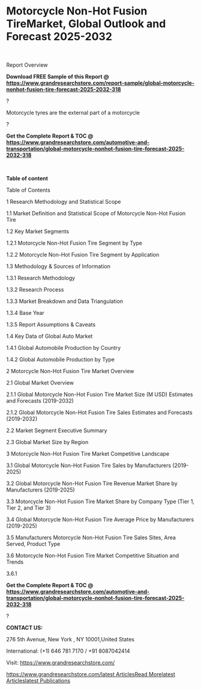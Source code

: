 <h1>Motorcycle Non-Hot Fusion TireMarket, Global Outlook and Forecast 2025-2032</h1><br/><p>Report Overview</p>
 
 
 
 <div><b>Download FREE Sample of this Report @ <a href="https://www.grandresearchstore.com/report-sample/global-motorcycle-nonhot-fusion-tire-forecast-2025-2032-318">https://www.grandresearchstore.com/report-sample/global-motorcycle-nonhot-fusion-tire-forecast-2025-2032-318</a></b></div>
 
 
 
 <p>? </p>
 
 
 
 <p>Motorcycle tyres are the external part of a motorcycle</p>
 
 
 
 <p>? </p>
 
 
 
 <div><b>Get the Complete Report & TOC @ <a href="https://www.grandresearchstore.com/automotive-and-transportation/global-motorcycle-nonhot-fusion-tire-forecast-2025-2032-318">https://www.grandresearchstore.com/automotive-and-transportation/global-motorcycle-nonhot-fusion-tire-forecast-2025-2032-318</a></b></div>
 
 
 
 <p><br />
 
 <b>Table of content</b></p>
 
 
 
 <p>Table of Contents<br />
 
 1 Research Methodology and Statistical Scope<br />
 
 1.1 Market Definition and Statistical Scope of Motorcycle Non-Hot Fusion Tire<br />
 
 1.2 Key Market Segments<br />
 
 1.2.1 Motorcycle Non-Hot Fusion Tire Segment by Type<br />
 
 1.2.2 Motorcycle Non-Hot Fusion Tire Segment by Application<br />
 
 1.3 Methodology & Sources of Information<br />
 
 1.3.1 Research Methodology<br />
 
 1.3.2 Research Process<br />
 
 1.3.3 Market Breakdown and Data Triangulation<br />
 
 1.3.4 Base Year<br />
 
 1.3.5 Report Assumptions & Caveats<br />
 
 1.4 Key Data of Global Auto Market<br />
 
 1.4.1 Global Automobile Production by Country<br />
 
 1.4.2 Global Automobile Production by Type<br />
 
 2 Motorcycle Non-Hot Fusion Tire Market Overview<br />
 
 2.1 Global Market Overview<br />
 
 2.1.1 Global Motorcycle Non-Hot Fusion Tire Market Size (M USD) Estimates and Forecasts (2019-2032)<br />
 
 2.1.2 Global Motorcycle Non-Hot Fusion Tire Sales Estimates and Forecasts (2019-2032)<br />
 
 2.2 Market Segment Executive Summary<br />
 
 2.3 Global Market Size by Region<br />
 
 3 Motorcycle Non-Hot Fusion Tire Market Competitive Landscape<br />
 
 3.1 Global Motorcycle Non-Hot Fusion Tire Sales by Manufacturers (2019-2025)<br />
 
 3.2 Global Motorcycle Non-Hot Fusion Tire Revenue Market Share by Manufacturers (2019-2025)<br />
 
 3.3 Motorcycle Non-Hot Fusion Tire Market Share by Company Type (Tier 1, Tier 2, and Tier 3)<br />
 
 3.4 Global Motorcycle Non-Hot Fusion Tire Average Price by Manufacturers (2019-2025)<br />
 
 3.5 Manufacturers Motorcycle Non-Hot Fusion Tire Sales Sites, Area Served, Product Type<br />
 
 3.6 Motorcycle Non-Hot Fusion Tire Market Competitive Situation and Trends<br />
 
 3.6.1</p>
 
 
 
 <div><b>Get the Complete Report & TOC @ <a href="https://www.grandresearchstore.com/automotive-and-transportation/global-motorcycle-nonhot-fusion-tire-forecast-2025-2032-318">https://www.grandresearchstore.com/automotive-and-transportation/global-motorcycle-nonhot-fusion-tire-forecast-2025-2032-318</a></b></div>
 
 
 
 <p>? </p>
 
 
 
 <p><b>CONTACT US:</b><br />
 
 276 5th Avenue, New York , NY 10001,United States<br />
 
 International: (+1) 646 781 7170 / +91 8087042414<br />
 
 Visit: <a href="https://www.grandresearchstore.com/">https://www.grandresearchstore.com/</a><br />
 
 <a href="https://gyeongbokgung.com">https://www.grandresearchstore.com/</a><a href="https://hallyeomaritime.com">latest Articles</a><a href="https://jingwansa.com">Read More</a><a href="https://nguoiviet.jp/">latest Articles</a><a href="https://www.intelmarketresearch.com/">latest Publications</a></p>